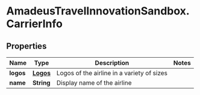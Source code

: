 # AmadeusTravelInnovationSandbox.CarrierInfo

## Properties
Name | Type | Description | Notes
------------ | ------------- | ------------- | -------------
**logos** | [**Logos**](Logos.md) | Logos of the airline in a variety of sizes | 
**name** | **String** | Display name of the airline | 


